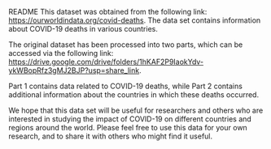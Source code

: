 README
This dataset was obtained from the following link: https://ourworldindata.org/covid-deaths. The data set contains information about COVID-19 deaths in various countries.

The original dataset has been processed into two parts, which can be accessed via the following link: https://drive.google.com/drive/folders/1hKAF2P9IaokYdv-ykWBopRfz3gMJ2BJP?usp=share_link.

Part 1 contains data related to COVID-19 deaths, while Part 2 contains additional information about the countries in which these deaths occurred.

We hope that this data set will be useful for researchers and others who are interested in studying the impact of COVID-19 on different countries and regions around the world. Please feel free to use this data for your own research, and to share it with others who might find it useful.
